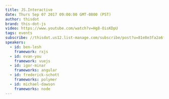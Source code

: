 ```yaml
---
title: JS.Interactive
date: Thurs Sep 07 2017 09:00:00 GMT-0800 (PST)
author: thisdot
brand: this-dot-js
video: https://www.youtube.com/watch?v=Hg8-OisKDpU
tags: events
subscribe: //thisdot.us12.list-manage.com/subscribe/post?u=81e8e3fa2a6f79fe97467029a&amp;id=39a5049a8d
speakers:
  - id: ben-lesh
    framework: rxjs
  - id: evan-you
    framework: vuejs
  - id: igor-minar
    frameworks: angular
  - id: frederick-schott
    frameworks: polymer
  - id: michael-dawson
    frameworks: node
---
```

